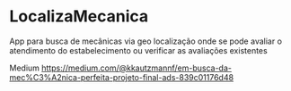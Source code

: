# LocalizaMecanica
App para busca de mecânicas via geo localização onde se pode avaliar o atendimento do estabelecimento ou verificar as avaliações existentes

Medium
https://medium.com/@kkautzmannf/em-busca-da-mec%C3%A2nica-perfeita-projeto-final-ads-839c01176d48
